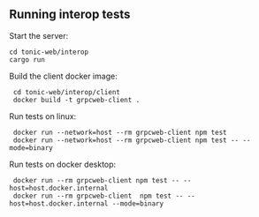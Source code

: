 ## Running interop tests

Start the server:

    cd tonic-web/interop
    cargo run
        
Build the client docker image:
    
     cd tonic-web/interop/client
     docker build -t grpcweb-client .
     
Run tests on linux:
     
     docker run --network=host --rm grpcweb-client npm test 
     docker run --network=host --rm grpcweb-client npm test -- --mode=binary 
     
Run tests on docker desktop: 
     
     docker run --rm grpcweb-client npm test -- --host=host.docker.internal 
     docker run --rm grpcweb-client  npm test -- --host=host.docker.internal --mode=binary 
         